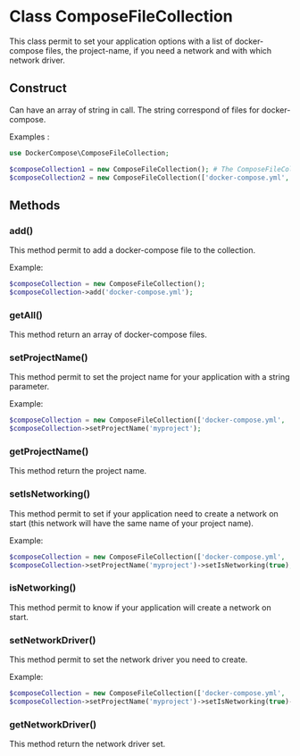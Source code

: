 # Class ComposeFileCollection

This class permit to set your application options with a list of docker-compose files, the project-name, if you need a network and with which network driver.

## Construct

Can have an array of string in call. The string correspond of files for docker-compose.

Examples :
```php
use DockerCompose\ComposeFileCollection;

$composeCollection1 = new ComposeFileCollection(); # The ComposeFileCollection has no one docker-compose file yet.
$composeCollection2 = new ComposeFileCollection(['docker-compose.yml', 'docker-compose.dev.yml']); # The ComposeFileCollection has two docker-compose files
```

## Methods

### add()

This method permit to add a docker-compose file to the collection.

Example:
```php
$composeCollection = new ComposeFileCollection();
$composeCollection->add('docker-compose.yml');
```

### getAll()

This method return an array of docker-compose files.

### setProjectName()

This method permit to set the project name for your application with a string parameter.

Example:
```php
$composeCollection = new ComposeFileCollection(['docker-compose.yml', 'docker-compose.dev.yml']);
$composeCollection->setProjectName('myproject');
```

### getProjectName()

This method return the project name.

### setIsNetworking()

This method permit to set if your application need to create a network on start (this network will have the same name of your project name).

Example:
```php
$composeCollection = new ComposeFileCollection(['docker-compose.yml', 'docker-compose.dev.yml']);
$composeCollection->setProjectName('myproject')->setIsNetworking(true);
```

### isNetworking()

This method permit to know if your application will create a network on start.

### setNetworkDriver()

This method permit to set the network driver you need to create.

Example:
```php
$composeCollection = new ComposeFileCollection(['docker-compose.yml', 'docker-compose.dev.yml']);
$composeCollection->setProjectName('myproject')->setIsNetworking(true)->setNetworkDriver('overlay');
```

### getNetworkDriver()

This method return the network driver set.

